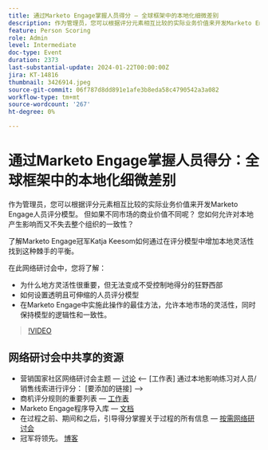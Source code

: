 ```yaml
---
title: 通过Marketo Engage掌握人员得分 — 全球框架中的本地化细微差别
description: 作为管理员，您可以根据评分元素相互比较的实际业务价值来开发Marketo Engage人员评分模型。 但如果不同市场的商业价值不同呢？ 您如何允许对本地产生影响而又不失去整个组织的一致性？ 了解如何通过在评分模型中构建本地灵活性来寻求平衡。
feature: Person Scoring
role: Admin
level: Intermediate
doc-type: Event
duration: 2373
last-substantial-update: 2024-01-22T00:00:00Z
jira: KT-14816
thumbnail: 3426914.jpeg
source-git-commit: 06f787d8dd891e1afe3b8eda58c4790542a3a082
workflow-type: tm+mt
source-wordcount: '267'
ht-degree: 0%

---
```



# 通过Marketo Engage掌握人员得分：全球框架中的本地化细微差别

作为管理员，您可以根据评分元素相互比较的实际业务价值来开发Marketo Engage人员评分模型。 但如果不同市场的商业价值不同呢？ 您如何允许对本地产生影响而又不失去整个组织的一致性？

了解Marketo Engage冠军Katja Keesom如何通过在评分模型中增加本地灵活性找到这种棘手的平衡。

在此网络研讨会中，您将了解：

* 为什么地方灵活性很重要，但无法变成不受控制地得分的狂野西部
* 如何设置透明且可伸缩的人员评分模型
* 在Marketo Engage中实施此操作的最佳方法，允许本地市场的灵活性，同时保持模型的逻辑性和一致性。

>[!VIDEO](https://video.tv.adobe.com/v/3426914/?learn=on)

## 网络研讨会中共享的资源

* 营销国家社区网络研讨会主题 —  [讨论](https://nation.marketo.com/t5/product-discussions/learn-from-your-peers-webinar-person-scoring-mastery-with/m-p/343084#M194864)
&lt;— [工作表] 通过本地影响练习对人员/销售线索进行评分： [要添加的链接] —>
* 商机评分规则的重要列表 —  [工作表](https://go.marketo.com/rs/561-HYG-937/images/Marketo-Lead-Scoring.pdf)
* Marketo Engage程序导入库 —  [文档](https://experienceleague.adobe.com/docs/marketo/using/product-docs/core-marketo-concepts/programs/program-library/program-import-library-overview.html)
* 在过程之前、期间和之后，引导得分掌握关于过程的所有信息 —  [按需网络研讨会](https://business.adobe.com/summit/2020/all-about-the-before-during-and-after-of-lead-scoring.html)
* 冠军将领先。 [博客](https://nation.marketo.com/t5/product-blogs/marketo-success-series-lead-scoring/ba-p/309849)
